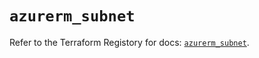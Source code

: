 # `azurerm_subnet`

Refer to the Terraform Registory for docs: [`azurerm_subnet`](https://registry.terraform.io/providers/hashicorp/azurerm/3.86.0/docs/resources/subnet).
